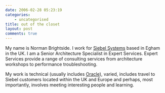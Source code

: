 ```yaml
---
date: 2006-02-28 05:23:19
categories:
    - uncategorised
title: out of the closet
layout: post
comments: true
---
```

My name is Norman Brightside. I work for 
[Siebel Systems](http://www.siebel.com/) based in Egham in the UK. 
I am a Senior Architecture Specialist in Expert Services. Expert 
Services provide a range of consulting services from architecture 
workshops to performance troubleshooting.

My work is technical (usually includes
[Oracle](http://www.oracle.com/)), varied, includes travel to Siebel
customers located within the UK and Europe and perhaps, most
importantly, involves meeting interesting people and learning.

